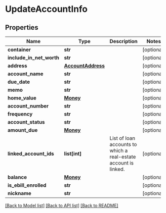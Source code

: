 # UpdateAccountInfo


## Properties
Name | Type | Description | Notes
------------ | ------------- | ------------- | -------------
**container** | **str** |  | [optional] 
**include_in_net_worth** | **str** |  | [optional] 
**address** | [**AccountAddress**](AccountAddress.md) |  | [optional] 
**account_name** | **str** |  | [optional] 
**due_date** | **str** |  | [optional] 
**memo** | **str** |  | [optional] 
**home_value** | [**Money**](Money.md) |  | [optional] 
**account_number** | **str** |  | [optional] 
**frequency** | **str** |  | [optional] 
**account_status** | **str** |  | [optional] 
**amount_due** | [**Money**](Money.md) |  | [optional] 
**linked_account_ids** | **list[int]** | List of loan accounts to which a real-estate account is linked. | [optional] 
**balance** | [**Money**](Money.md) |  | [optional] 
**is_ebill_enrolled** | **str** |  | [optional] 
**nickname** | **str** |  | [optional] 

[[Back to Model list]](../README.md#documentation-for-models) [[Back to API list]](../README.md#documentation-for-api-endpoints) [[Back to README]](../README.md)


